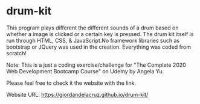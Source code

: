 # drum-kit
This program plays different the different sounds of a drum based on whether a image is clicked or a certain key is pressed. The drum kit  itself is run through HTML, CSS, & JavaScript.No framework libraries such as bootstrap or JQuery was used in the creation. Everything was coded from scratch!

Note: This is a just a coding exercise/challenge for "The Complete 2020 Web Development Bootcamp Course" on Udemy by Angela Yu.
     
Please feel free to check it the website with the link.

Website URL: https://giordandelacruz.github.io/drum-kit/
